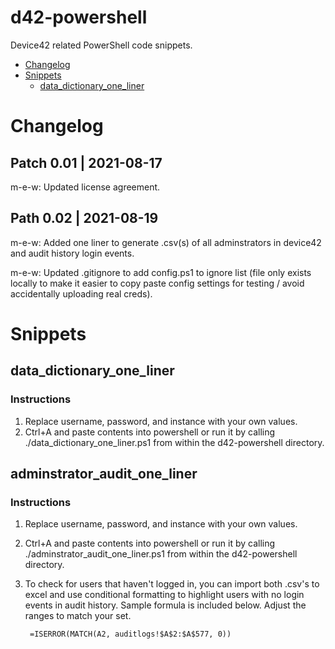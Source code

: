 # d42-powershell
Device42 related PowerShell code snippets.

- [Changelog](#changelog)
- [Snippets](#snippets)
    - [data_dictionary_one_liner](#data_dictionary_one_liner)
# Changelog
## Patch 0.01 | 2021-08-17
m-e-w: Updated license agreement. 

## Path 0.02 | 2021-08-19
m-e-w: Added one liner to generate .csv(s) of all adminstrators in device42 and audit history login events. 

m-e-w: Updated .gitignore to add config.ps1 to ignore list (file only exists locally to make it easier to copy paste config settings for testing / avoid accidentally uploading real creds).

# Snippets
## data_dictionary_one_liner
### Instructions
1. Replace username, password, and instance with your own values.
2. Ctrl+A and paste contents into powershell or run it by calling ./data_dictionary_one_liner.ps1 from within the d42-powershell directory.
## adminstrator_audit_one_liner
### Instructions
1. Replace username, password, and instance with your own values.
2. Ctrl+A and paste contents into powershell or run it by calling ./adminstrator_audit_one_liner.ps1 from within the d42-powershell directory.
3. To check for users that haven't logged in, you can import both .csv's to excel and use conditional formatting to highlight users with no login events in audit history. Sample formula is included below. Adjust the ranges to match your set.

        =ISERROR(MATCH(A2, auditlogs!$A$2:$A$577, 0))